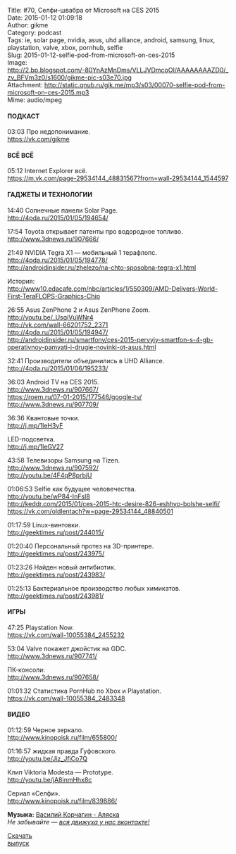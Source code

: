 Title: #70, Селфи-швабра от Microsoft на CES 2015  
Date: 2015-01-12 01:09:18  
Author: gikme  
Category: podcast  
Tags: ie, solar page, nvidia, asus, uhd alliance, android, samsung, linux, playstation, valve, xbox, pornhub, selfie  
Slug: 2015-01-12-selfie-pod-from-microsoft-on-ces-2015  
Image: http://2.bp.blogspot.com/-80YnAzMnDms/VLLJVDmcoOI/AAAAAAAAZD0/_zv_BFVm3z0/s1600/gikme-pic-s03e70.jpg  
Attachment: http://static.qnub.ru/gik.me/mp3/s03/00070-selfie-pod-from-microsoft-on-ces-2015.mp3  
Mime: audio/mpeg

#### ПОДКАСТ

03:03 Про недопонимание.  
<https://vk.com/gikme>

#### ВСЁ ВСЁ

05:12 Internet Explorer всё.  
<https://m.vk.com/page-29534144_48831567?from=wall-29534144_1544597>

#### ГАДЖЕТЫ И ТЕХНОЛОГИИ

14:40 Солнечные панели Solar Page.  
<http://4pda.ru/2015/01/05/194654/>

17:54 Toyota открывает патенты про водородное топливо.  
<http://www.3dnews.ru/907666/>

21:49 NVIDIA Tegra X1 — мобильный 1 терафлопс.  
<http://4pda.ru/2015/01/05/194778/>  
<http://androidinsider.ru/zhelezo/na-chto-sposobna-tegra-x1.html>

История:  
<http://www10.edacafe.com/nbc/articles/1/550309/AMD-Delivers-World-First-TeraFLOPS-Graphics-Chip>

26:55 Asus ZenPhone 2 и Asus ZenPhone Zoom.  
<http://youtu.be/_UsqiVuWNr4>  
<http://vk.com/wall-66201752_2371>  
<http://4pda.ru/2015/01/05/194947/>  
<http://androidinsider.ru/smartfony/ces-2015-pervyiy-smartfon-s-4-gb-operativnoy-pamyati-i-drugie-novinki-ot-asus.html>

32:41 Производители объединились в UHD Alliance.  
<http://4pda.ru/2015/01/06/195233/>

36:03 Android TV на CES 2015.  
<http://www.3dnews.ru/907667/>  
<https://roem.ru/07-01-2015/177546/google-tv/>  
<http://www.3dnews.ru/907709/>

36:36 Квантовые точки.  
<http://j.mp/1IeH3yF>

LED-подсветка.  
<http://j.mp/1IeGV27>

43:58 Телевизоры Samsung на Tizen.  
<http://www.3dnews.ru/907592/>  
<http://youtu.be/4F4qP8prbjU>

01:06:53 Selfie как будущее человечества.  
<http://youtu.be/wP84-InFsI8>  
<http://keddr.com/2015/01/ces-2015-htc-desire-826-eshhyo-bolshe-selfi/>  
<https://vk.com/oldlentach?w=page-29534144_48840501>

01:17:59 Linux-винтовки.  
<http://geektimes.ru/post/244015/>

01:20:40 Персональный протез на 3D-принтере.  
<http://geektimes.ru/post/243975/>

01:23:26 Найден новый антибиотик.  
<http://geektimes.ru/post/243983/>

01:25:13 Бактериальное производство любых химикатов.  
<http://geektimes.ru/post/243981/>

#### ИГРЫ

47:25 Playstation Now.  
<https://vk.com/wall-10055384_2455232>

53:04 Valve покажет джойстик на GDC.  
<http://www.3dnews.ru/907741/>

ПК-консоли:  
<http://www.3dnews.ru/907658/>

01:01:32 Статистика PornHub по Xbox и Playstation.  
<https://vk.com/wall-10055384_2483348>

#### ВИДЕО

01:12:59 Черное зеркало.  
<http://www.kinopoisk.ru/film/655800/>

01:16:57 жидкая правда Гуфовского.  
<http://youtu.be/Jiz_JfiCo7Q>

Клип Viktoria Modesta — Prototype.  
<http://youtu.be/jA8inmHhx8c>

Сериал «Селфи».  
<http://www.kinopoisk.ru/film/839886/>

**Музыка:** [Василий Корчагин - Аляска](http://vk.com/bacc3)  
*Не забывайте — [вся движуха у нас вконтакте!](http://vk.com/gikme)*

[Скачать  
выпуск](http://static.qnub.ru/gik.me/mp3/s03/00070-selfie-pod-from-microsoft-on-ces-2015.mp3)

